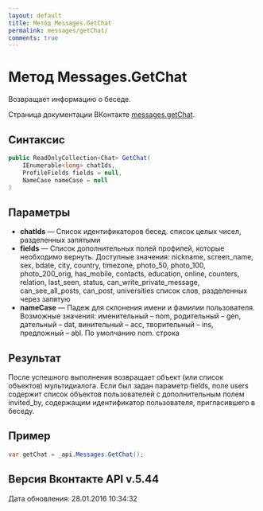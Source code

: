 ```yaml
---
layout: default
title: Метод Messages.GetChat
permalink: messages/getChat/
comments: true
---
```

# Метод Messages.GetChat
Возвращает информацию о беседе.

Страница документации ВКонтакте [messages.getChat](https://vk.com/dev/messages.getChat).

## Синтаксис
``` csharp
public ReadOnlyCollection<Chat> GetChat(
	IEnumerable<long> chatIds,
	ProfileFields fields = null,
	NameCase nameCase = null
)
```

## Параметры
+ **chatIds** — Список идентификаторов бесед. список целых чисел, разделенных запятыми
+ **fields** — Список дополнительных полей профилей, которые необходимо вернуть. 
Доступные значения: nickname, screen_name, sex, bdate, city, country, timezone, photo_50, photo_100, photo_200_orig, has_mobile, contacts, education, online, counters, relation, last_seen, status, can_write_private_message, can_see_all_posts, can_post, universities список слов, разделенных через запятую
+ **nameCase** — Падеж для склонения имени и фамилии пользователя. Возможные значения: именительный – nom, родительный – gen, дательный – dat, винительный – acc, творительный – ins, предложный – abl. По умолчанию nom. строка

## Результат
После успешного выполнения возвращает объект (или список объектов) мультидиалога. 
Если был задан параметр fields, поле users содержит список объектов пользователей с дополнительным полем invited_by, содержащим идентификатор пользователя, пригласившего в беседу.

## Пример
``` csharp
var getChat = _api.Messages.GetChat();
```

## Версия Вконтакте API v.5.44
Дата обновления: 28.01.2016 10:34:32
